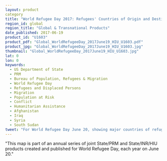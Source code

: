 ```yaml
---
layout: product
category
title: "World Refugee Day 2017: Refugees' Countries of Origin and Destination""
region_id: global
region_title: "Global & Transnational Products"
date_published: 2017-06-19
product_id: "U1603"
product_pdf: "Global_WorldRefugeeDay_2017June19_HIU_U1603.pdf"
product_jpg: "Global_WorldRefugeeDay_2017June19_HIU_U1603.jpg"
thumbnail: "Global_WorldRefugeeDay_2017June19_HIU_U1603.jpg"
lat: 0
lon: 0
keywords:
  - US Department of State
  - PRM
  - Bureau of Population, Refugees & Migration
  - World Refugee Day
  - Refugees and Displaced Persons
  - Migration
  - Population at Risk
  - Conflict
  - Humanitarian Assistance
  - Afghanistan
  - Iraq
  - Syria
  - South Sudan
tweet: "For World Refugee Day June 20, showing major countries of refugee origin and destination"
---
```

"This map is part of an annual series of joint State/PRM and State/INR/HIU products created and published for World Refugee Day, each year on June 20."
